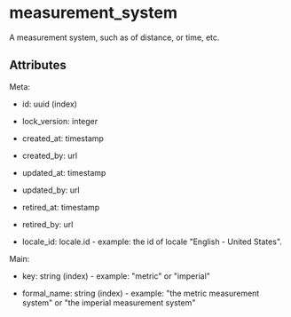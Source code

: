 # measurement_system


A measurement system, such as of distance, or time, etc.


## Attributes

Meta:

  * id: uuid (index)

  * lock_version: integer

  * created_at: timestamp

  * created_by: url

  * updated_at: timestamp

  * updated_by: url

  * retired_at: timestamp

  * retired_by: url

  * locale_id: locale.id - example: the id of locale "English - United States".

Main:

  * key: string (index) - example: "metric" or "imperial"

  * formal_name: string (index) - example: "the metric measurement system" or "the imperial measurement system"

